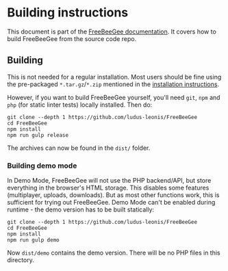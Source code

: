 # Building instructions

This document is part of the [FreeBeeGee documentation](DOCS.md). It covers how to build FreeBeeGee from the source code repo.

## Building

This is not needed for a regular installation. Most users should be fine using the pre-packaged `*.tar.gz`/`*.zip` mentioned in the [installation instructions](INSTALL.md).

However, if you want to build FreeBeeGee yourself, you'll need `git`, `npm` and `php` (for static linter tests) locally installed. Then do:

```
git clone --depth 1 https://github.com/ludus-leonis/FreeBeeGee
cd FreeBeeGee
npm install
npm run gulp release
```

The archives can now be found in the `dist/` folder.

### Building demo mode

In Demo Mode, FreeBeeGee will not use the PHP backend/API, but store everything in the browser's HTML storage. This disables some features (multiplayer, uploads, downloads). But as most other functions work, this is sufficient for trying out FreeBeeGee. Demo Mode can't be enabled during runtime - the demo version has to be built statically:

```
git clone --depth 1 https://github.com/ludus-leonis/FreeBeeGee
cd FreeBeeGee
npm install
npm run gulp demo
```

Now `dist/demo` contains the demo version. There will be no PHP files in this directory.

